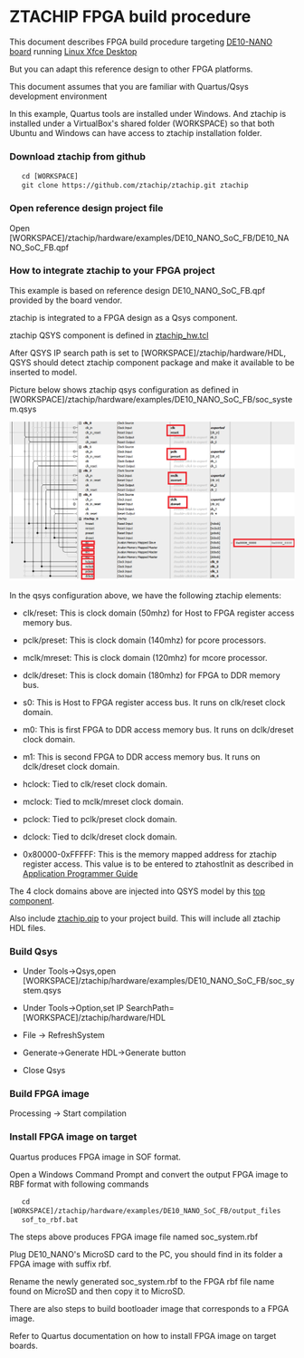 # ZTACHIP FPGA build procedure

This document describes FPGA build procedure targeting [DE10-NANO board](https://www.terasic.com.tw/cgi-bin/page/archive.pl?Language=English&CategoryNo=165&No=1046) running [Linux Xfce Desktop](https://www.terasic.com.tw/cgi-bin/page/archive.pl?Language=English&CategoryNo=165&No=1046&PartNo=4)

But you can adapt this reference design to other FPGA platforms.

This document assumes that you are familiar with Quartus/Qsys development environment

In this example, Quartus tools are installed under Windows. And ztachip is installed under a VirtualBox's shared folder (WORKSPACE) so that both Ubuntu and Windows can have access to ztachip installation folder. 

### Download ztachip from github

```
   cd [WORKSPACE] 
   git clone https://github.com/ztachip/ztachip.git ztachip
```

### Open reference design project file

Open [WORKSPACE]/ztachip/hardware/examples/DE10_NANO_SoC_FB/DE10_NANO_SoC_FB.qpf

### How to integrate ztachip to your FPGA project 

This example is based on reference design DE10_NANO_SoC_FB.qpf provided by the board vendor.

ztachip is integrated to a FPGA design as a Qsys component. 

ztachip QSYS component is defined in [ztachip_hw.tcl](https://github.com/ztachip/ztachip/blob/master/hardware/HDL/ztachip_hw.tcl)

After QSYS IP search path is set to [WORKSPACE]/ztachip/hardware/HDL, QSYS should detect ztachip component package and make it available to be inserted to model.

Picture below shows ztachip qsys configuration as defined in [WORKSPACE]/ztachip/hardware/examples/DE10_NANO_SoC_FB/soc_system.qsys

![ztachip qsys](images/ztachip_qsys.png)

In the qsys configuration above, we have the following ztachip elements:

   - clk/reset: This is clock domain (50mhz) for Host to FPGA register access memory bus.

   - pclk/preset: This is clock domain (140mhz) for pcore processors.

   - mclk/mreset: This is clock domain (120mhz) for mcore processor.

   - dclk/dreset: This is clock domain (180mhz) for FPGA to DDR memory bus.

   - s0: This is Host to FPGA register access bus. It runs on clk/reset clock domain.

   - m0: This is first FPGA to DDR access memory bus. It runs on dclk/dreset clock domain.

   - m1: This is second FPGA to DDR access memory bus. It runs on dclk/dreset clock domain.

   - hclock: Tied to clk/reset clock domain.

   - mclock: Tied to mclk/mreset clock domain.

   - pclock: Tied to pclk/preset clock domain.

   - dclock: Tied to dclk/dreset clock domain.

   - 0x80000-0xFFFFF: This is the memory mapped address for ztachip register access. This value is to be entered to ztahostInit as described in [Application Programmer Guide](https://github.com/ztachip/ztachip/blob/master/Documentation/app_programmer_guide.md)

The 4 clock domains above are injected into QSYS model by this [top component](https://github.com/ztachip/ztachip/blob/master/hardware/examples/DE10_NANO_SoC_FB/DE10_NANO_SOC_FB.v).

Also include [ztachip.qip](https://github.com/ztachip/ztachip/blob/master/hardware/HDL/ztachip.qip) to your project build. This will include all ztachip HDL files.


### Build Qsys 

- Under Tools->Qsys,open [WORKSPACE]/ztachip/hardware/examples/DE10_NANO_SoC_FB/soc_system.qsys

- Under Tools->Option,set IP SearchPath=[WORKSPACE]/ztachip/hardware/HDL

- File -> RefreshSystem

- Generate->Generate HDL->Generate button

- Close Qsys

### Build FPGA image

Processing -> Start compilation

### Install FPGA image on target

Quartus produces FPGA image in SOF format. 

Open a Windows Command Prompt and convert the output FPGA image to RBF format with following commands

```
   cd [WORKSPACE]/ztachip/hardware/examples/DE10_NANO_SoC_FB/output_files
   sof_to_rbf.bat
```

The steps above produces FPGA image file named soc_system.rbf 

Plug DE10_NANO's MicroSD card to the PC, you should find in its folder a FPGA image with suffix rbf.

Rename the newly generated soc_system.rbf to the FPGA rbf file name found on MicroSD and then copy it to MicroSD.

There are also steps to build bootloader image that corresponds to a FPGA image.

Refer to Quartus documentation on how to install FPGA image on target boards.
 


